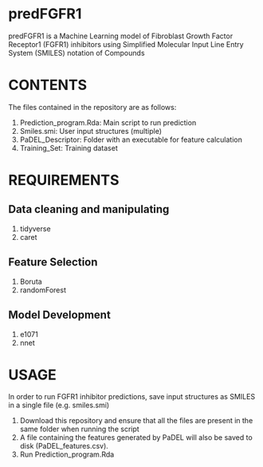 # predFGFR1
predFGFR1 is a Machine Learning model of Fibroblast Growth Factor Receptor1 (FGFR1) inhibitors using Simplified Molecular Input Line Entry System (SMILES) notation of Compounds
# CONTENTS
The files contained in the repository are as follows:
1. Prediction_program.Rda: Main script to run prediction
2. Smiles.smi: User input structures (multiple)
3. PaDEL_Descriptor: Folder with an executable for feature calculation
4. Training_Set: Training dataset
# REQUIREMENTS
## Data cleaning and manipulating
1. tidyverse
2. caret
## Feature Selection
1. Boruta
2. randomForest
## Model Development
1. e1071
2. nnet
# USAGE
In order to run FGFR1 inhibitor predictions, save input structures as SMILES in a single file (e.g. smiles.smi)
1.	Download this repository and ensure that all the files are present in the same folder when running the script
2.	A file containing the features generated by PaDEL will also be saved to disk (PaDEL_features.csv).
3.	Run Prediction_program.Rda
